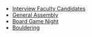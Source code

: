 * [Interview Faculty Candidates](#interview-faculty-candidates)
* [General Assembly](#general-assembly)
* [Board Game Night](#board-game-night)
* [Bouldering](#bouldering)
